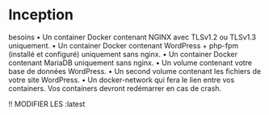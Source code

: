 # Inception

besoins
• Un container Docker contenant NGINX avec TLSv1.2 ou TLSv1.3 uniquement.
• Un container Docker contenant WordPress + php-fpm (installé et configuré) uniquement sans nginx.
• Un container Docker contenant MariaDB uniquement sans nginx.
• Un volume contenant votre base de données WordPress.
• Un second volume contenant les fichiers de votre site WordPress.
• Un docker-network qui fera le lien entre vos containers.
Vos containers devront redémarrer en cas de crash.

!! MODIFIER LES :latest